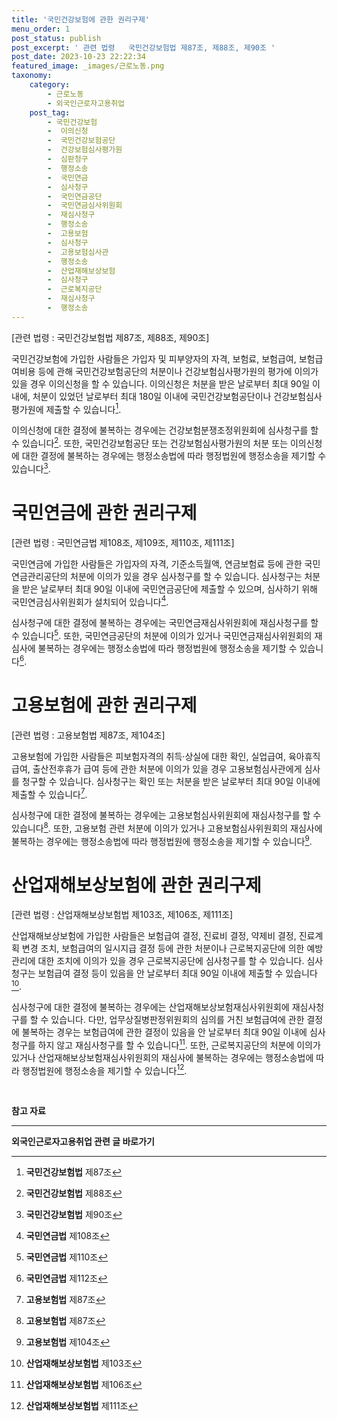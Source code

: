 ```yaml
---
title: '국민건강보험에 관한 권리구제'
menu_order: 1
post_status: publish
post_excerpt: ' 관련 법령   국민건강보험법 제87조, 제88조, 제90조 '
post_date: 2023-10-23 22:22:34
featured_image: _images/근로노동.png
taxonomy:
    category:
        - 근로노동
        - 외국인근로자고용취업
    post_tag:
        - 국민건강보험
        -  이의신청
        -  국민건강보험공단
        -  건강보험심사평가원
        -  심판청구
        -  행정소송
        -  국민연금
        -  심사청구
        -  국민연금공단
        -  국민연금심사위원회
        -  재심사청구
        -  행정소송
        -  고용보험
        -  심사청구
        -  고용보험심사관
        -  행정소송
        -  산업재해보상보험
        -  심사청구
        -  근로복지공단
        -  재심사청구
        -  행정소송
---
```



[관련 법령 : 국민건강보험법 제87조, 제88조, 제90조]

국민건강보험에 가입한 사람들은 가입자 및 피부양자의 자격, 보험료, 보험급여, 보험급여비용 등에 관해 국민건강보험공단의 처분이나 건강보험심사평가원의 평가에 이의가 있을 경우 이의신청을 할 수 있습니다. 이의신청은 처분을 받은 날로부터 최대 90일 이내에, 처분이 있었던 날로부터 최대 180일 이내에 국민건강보험공단이나 건강보험심사평가원에 제출할 수 있습니다[^1].

이의신청에 대한 결정에 불복하는 경우에는 건강보험분쟁조정위원회에 심사청구를 할 수 있습니다[^2]. 또한, 국민건강보험공단 또는 건강보험심사평가원의 처분 또는 이의신청에 대한 결정에 불복하는 경우에는 행정소송법에 따라 행정법원에 행정소송을 제기할 수 있습니다[^3].

# 국민연금에 관한 권리구제

[관련 법령 : 국민연금법 제108조, 제109조, 제110조, 제111조]

국민연금에 가입한 사람들은 가입자의 자격, 기준소득월액, 연금보험료 등에 관한 국민연금관리공단의 처분에 이의가 있을 경우 심사청구를 할 수 있습니다. 심사청구는 처분을 받은 날로부터 최대 90일 이내에 국민연금공단에 제출할 수 있으며, 심사하기 위해 국민연금심사위원회가 설치되어 있습니다[^4].

심사청구에 대한 결정에 불복하는 경우에는 국민연금재심사위원회에 재심사청구를 할 수 있습니다[^5]. 또한, 국민연금공단의 처분에 이의가 있거나 국민연금재심사위원회의 재심사에 불복하는 경우에는 행정소송법에 따라 행정법원에 행정소송을 제기할 수 있습니다[^6].

# 고용보험에 관한 권리구제

[관련 법령 : 고용보험법 제87조, 제104조]

고용보험에 가입한 사람들은 피보험자격의 취득·상실에 대한 확인, 실업급여, 육아휴직 급여, 출산전후휴가 급여 등에 관한 처분에 이의가 있을 경우 고용보험심사관에게 심사를 청구할 수 있습니다. 심사청구는 확인 또는 처분을 받은 날로부터 최대 90일 이내에 제출할 수 있습니다[^7].

심사청구에 대한 결정에 불복하는 경우에는 고용보험심사위원회에 재심사청구를 할 수 있습니다[^8]. 또한, 고용보험 관련 처분에 이의가 있거나 고용보험심사위원회의 재심사에 불복하는 경우에는 행정소송법에 따라 행정법원에 행정소송을 제기할 수 있습니다[^9].

# 산업재해보상보험에 관한 권리구제

[관련 법령 : 산업재해보상보험법 제103조, 제106조, 제111조]

산업재해보상보험에 가입한 사람들은 보험급여 결정, 진료비 결정, 약제비 결정, 진료계획 변경 조치, 보험급여의 일시지급 결정 등에 관한 처분이나 근로복지공단에 의한 예방관리에 대한 조치에 이의가 있을 경우 근로복지공단에 심사청구를 할 수 있습니다. 심사청구는 보험급여 결정 등이 있음을 안 날로부터 최대 90일 이내에 제출할 수 있습니다[^10].

심사청구에 대한 결정에 불복하는 경우에는 산업재해보상보험재심사위원회에 재심사청구를 할 수 있습니다. 다만, 업무상질병판정위원회의 심의를 거친 보험급여에 관한 결정에 불복하는 경우는 보험급여에 관한 결정이 있음을 안 날로부터 최대 90일 이내에 심사청구를 하지 않고 재심사청구를 할 수 있습니다[^11]. 또한, 근로복지공단의 처분에 이의가 있거나 산업재해보상보험재심사위원회의 재심사에 불복하는 경우에는 행정소송법에 따라 행정법원에 행정소송을 제기할 수 있습니다[^12].

<br>

**참고 자료**

[^1]: **국민건강보험법** 제87조
[^2]: **국민건강보험법** 제88조
[^3]: **국민건강보험법** 제90조
[^4]: **국민연금법** 제108조
[^5]: **국민연금법** 제110조
[^6]: **국민연금법** 제112조
[^7]: **고용보험법** 제87조
[^8]: **고용보험법** 제87조
[^9]: **고용보험법** 제104조
[^10]: **산업재해보상보험법** 제103조
[^11]: **산업재해보상보험법** 제106조
[^12]: **산업재해보상보험법** 제111조
<!-- wp:separator -->
<hr class="wp-block-separator has-alpha-channel-opacity"/>
<!-- /wp:separator -->

<!-- wp:group {"backgroundColor":"base","layout":{"type":"constrained"}} -->
<div class="wp-block-group has-base-background-color has-background"><!-- wp:paragraph {"align":"center","fontSize":"medium"} -->
<p class="has-text-align-center has-large-font-size"><strong>외국인근로자고용취업 관련 글 바로가기</strong></p>
<!-- /wp:paragraph -->


<!-- wp:latest-posts
{"categories":[{"id":10884,"count":19,"description":"","link":"https://uknowlaw.com/category/%ec%99%b8%ea%b5%ad%ec%9d%b8%ea%b7%bc%eb%a1%9c%ec%9e%90%ea%b3%a0%ec%9a%a9%ec%b7%a8%ec%97%85/","name":"외국인근로자고용취업","slug":"외국인근로자고용취업","taxonomy":"category","parent":0,"meta":[],"_links":{"self":[{"href":"https://uknowlaw.com/wp-json/wp/v2/categories/10884"}],"collection":[{"href":"https://uknowlaw.com/wp-json/wp/v2/categories"}],"about":[{"href":"https://uknowlaw.com/wp-json/wp/v2/taxonomies/category"}],"wp:post_type":[{"href":"https://uknowlaw.com/wp-json/wp/v2/posts?categories=10884"}],"curies":[{"name":"wp","href":"https://api.w.org/{rel}","templated":true}]}}],"postsToShow":100,"excerptLength":28,"postLayout":"grid","columns":2,"featuredImageAlign":"left","featuredImageSizeSlug":"large","fontSize":"medium"} /--></div>
<!-- /wp:group -->